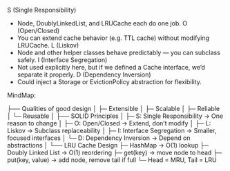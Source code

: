 S (Single Responsibility)
- Node, DoublyLinkedList, and LRUCache each do one job.
O (Open/Closed)	
- You can extend cache behavior (e.g. TTL cache) without modifying LRUCache.
L (Liskov)	
- Node and other helper classes behave predictably — you can subclass safely.
I (Interface Segregation)	
- Not used explicitly here, but if we defined a Cache interface, we’d separate it properly.
D (Dependency Inversion)
- Could inject a Storage or EvictionPolicy abstraction for flexibility.


MindMap:

├── Qualities of good design
│     ├─ Extensible
│     ├─ Scalable
│     ├─ Reliable
│     └─ Reusable
│
├── SOLID Principles
│     ├─ S: Single Responsibility → One reason to change
│     ├─ O: Open/Closed → Extend, don’t modify
│     ├─ L: Liskov → Subclass replaceability
│     ├─ I: Interface Segregation → Smaller, focused interfaces
│     └─ D: Dependency Inversion → Depend on abstractions
│
└── LRU Cache Design
      ├─ HashMap → O(1) lookup
      ├─ Doubly Linked List → O(1) reordering
      ├─ get(key) → move node to head
      ├─ put(key, value) → add node, remove tail if full
      └─ Head = MRU, Tail = LRU
